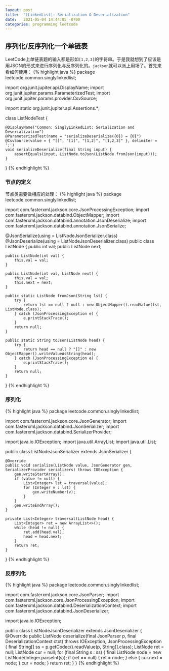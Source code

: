 ```yaml
---
layout: post
title:  "[LinkedList]: Serialization & Deserialization"
date:   2021-05-04 14:44:05 -0700
categories: programming leetcode
---
```

## 序列化/反序列化一个单链表
LeetCode上单链表题的输入都是形如`[1,2,3]`的字符串。于是我就想到了应该是用JSON的形式来进行序列化与反序列化的。`jackson`就可以派上用场了。首先来看如何使用：
{% highlight java %}
package leetcode.common.singlylinkedlist;

import org.junit.jupiter.api.DisplayName;
import org.junit.jupiter.params.ParameterizedTest;
import org.junit.jupiter.params.provider.CsvSource;

import static org.junit.jupiter.api.Assertions.*;

class ListNodeTest {

    @DisplayName("Common: SinglyLinkedList: Serialization and Deserialization")
    @ParameterizedTest(name = "serializeDeserialize({0}) = {0}")
    @CsvSource(value = { "[]", "[1]", "[1,2]", "[1,2,3]" }, delimiter = ';')
    void serializeDeserialize(final String input) {
        assertEquals(input, ListNode.toJson(ListNode.fromJson(input)));
    }
}
{% endhighlight %}

### 节点的定义
节点类需要做相应的处理：
{% highlight java %}
package leetcode.common.singlylinkedlist;

import com.fasterxml.jackson.core.JsonProcessingException;
import com.fasterxml.jackson.databind.ObjectMapper;
import com.fasterxml.jackson.databind.annotation.JsonDeserialize;
import com.fasterxml.jackson.databind.annotation.JsonSerialize;

@JsonSerialize(using = ListNodeJsonSerializer.class)
@JsonDeserialize(using = ListNodeJsonDeserializer.class)
public class ListNode {
    public int val;
    public ListNode next;

    public ListNode(int val) {
        this.val = val;
    }

    public ListNode(int val, ListNode next) {
        this.val = val;
        this.next = next;
    }

    public static ListNode fromJson(String lst) {
        try {
            return lst == null ? null : new ObjectMapper().readValue(lst, ListNode.class);
        } catch (JsonProcessingException e) {
            e.printStackTrace();
        }
        return null;
    }

    public static String toJson(ListNode head) {
        try {
            return head == null ? "[]" : new ObjectMapper().writeValueAsString(head);
        } catch (JsonProcessingException e) {
            e.printStackTrace();
        }
        return null;
    }
}
{% endhighlight %}
### 序列化
{% highlight java %}
package leetcode.common.singlylinkedlist;

import com.fasterxml.jackson.core.JsonGenerator;
import com.fasterxml.jackson.databind.JsonSerializer;
import com.fasterxml.jackson.databind.SerializerProvider;

import java.io.IOException;
import java.util.ArrayList;
import java.util.List;

public class ListNodeJsonSerializer extends JsonSerializer<ListNode> {

    @Override
    public void serialize(ListNode value, JsonGenerator gen, SerializerProvider serializers) throws IOException {
        gen.writeStartArray();
        if (value != null) {
            List<Integer> lst = traversal(value);
            for (Integer v : lst) {
                gen.writeNumber(v);
            }
        }
        gen.writeEndArray();
    }

    private List<Integer> traversal(ListNode head) {
        List<Integer> ret = new ArrayList<>();
        while (head != null) {
            ret.add(head.val);
            head = head.next;
        }
        return ret;
    }
}
{% endhighlight %}

### 反序列化
{% highlight java %}
package leetcode.common.singlylinkedlist;

import com.fasterxml.jackson.core.JsonParser;
import com.fasterxml.jackson.core.JsonProcessingException;
import com.fasterxml.jackson.databind.DeserializationContext;
import com.fasterxml.jackson.databind.JsonDeserializer;

import java.io.IOException;

public class ListNodeJsonDeserializer extends JsonDeserializer<ListNode> {
    @Override
    public ListNode deserialize(final JsonParser p, final DeserializationContext ctxt)
            throws IOException, JsonProcessingException {
        final String[] ss = p.getCodec().readValue(p, String[].class);
        ListNode ret = null;
        ListNode cur = null;
        for (final String s : ss) {
            final ListNode node = new ListNode(Integer.parseInt(s));
            if (ret == null) {
                ret = node;
            } else {
                cur.next = node;
            }
            cur = node;
        }
        return ret;
    }
}
{% endhighlight %}
